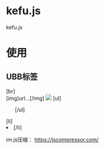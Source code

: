 # kefu.js
kefu.js

# 使用

## UBB标签
[br]  <br/>
[img]url...[/img]  <img src="url..." />
[ul] <ul>
[/ul] </ul>
[li] <li>
[/li] </li>

im.js压缩：
https://jscompressor.com/

